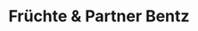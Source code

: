 ---
title: "Früchte & Partner Bentz"
url: /korntal-muenchingen/fruechte-und-partner-bentz/
shop: Gemüse & Obst
---